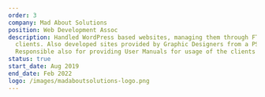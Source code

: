```yaml
---
order: 3
company: Mad About Solutions
position: Web Development Assoc
description: Handled WordPress based websites, managing them through FTP
  clients. Also developed sites provided by Graphic Designers from a PSD file.
  Responsible also for providing User Manuals for usage of the clients' site.
status: true
start_date: Aug 2019
end_date: Feb 2022
logo: /images/madaboutsolutions-logo.png
---
```

